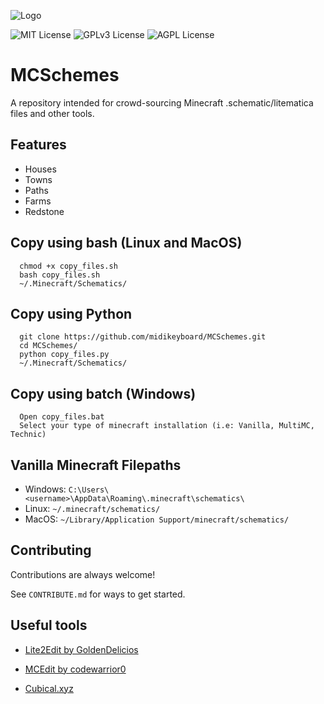 
![Logo](https://i.postimg.cc/Hsyv1WGn/mcslogo-236x236.png)

![MIT License](https://img.shields.io/badge/Schematics-8-ff69b4)
![GPLv3 License](https://img.shields.io/badge/Saves-0-informational)
![AGPL License](https://img.shields.io/badge/Creators-8-critical)


# MCSchemes

A repository intended for crowd-sourcing Minecraft .schematic/litematica files and other tools.



## Features

- Houses
- Towns
- Paths
- Farms
- Redstone


## Copy using bash (Linux and MacOS)

 
```
  chmod +x copy_files.sh
  bash copy_files.sh
  ~/.Minecraft/Schematics/
```
## Copy using Python

 
```
  git clone https://github.com/midikeyboard/MCSchemes.git
  cd MCSchemes/  
  python copy_files.py
  ~/.Minecraft/Schematics/
```

## Copy using batch (Windows)

 
```
  Open copy_files.bat
  Select your type of minecraft installation (i.e: Vanilla, MultiMC, Technic)
  ```

## Vanilla Minecraft Filepaths
- Windows: `C:\Users\<username>\AppData\Roaming\.minecraft\schematics\`
- Linux: `~/.minecraft/schematics/`
- MacOS: `~/Library/Application Support/minecraft/schematics/`


## Contributing

Contributions are always welcome!

See `CONTRIBUTE.md` for ways to get started.

## Useful tools

- [Lite2Edit by GoldenDelicios](https://github.com/GoldenDelicios/Lite2Edit/releases)  

- [MCEdit by codewarrior0](https://www.mcedit.net/)

- [Cubical.xyz](https://cubical.xyz/)


